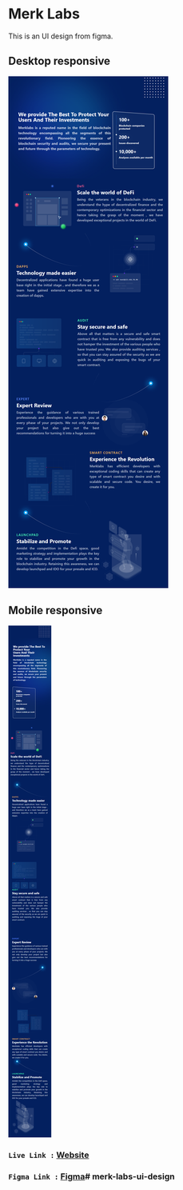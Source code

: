 # Merk Labs
This is an UI design from figma.

## Desktop responsive
![alt text](./src/images/Deskstop.png)

## Mobile responsive
![alt text](./src/images/Mobile.png)

###  `Live Link :` [Website](https://elegant-babka-f3f96b.netlify.app/)
###  `Figma Link :` [Figma](https://elegant-babka-f3f96b.netlify.app/)# merk-labs-ui-design
